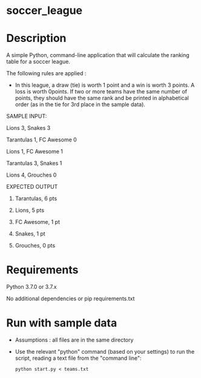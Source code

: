 # soccer_league

# Description

A simple Python, command-line application that will calculate the ranking table for a soccer league.

The following rules are applied : 

- In this league, a draw (tie) is worth 1 point and a win is worth 3 points. A loss is worth 0points. 
If two or more teams have the same number of points, they should have the same
rank and be printed in alphabetical order (as in the tie for 3rd place in the sample
data).

SAMPLE INPUT:

Lions 3, Snakes 3

Tarantulas 1, FC Awesome 0

Lions 1, FC Awesome 1

Tarantulas 3, Snakes 1

Lions 4, Grouches 0

EXPECTED OUTPUT

1. Tarantulas, 6 pts

2. Lions, 5 pts

3. FC Awesome, 1 pt

3. Snakes, 1 pt

5. Grouches, 0 pts


# Requirements

Python 3.7.0 or 3.7.x

No additional dependencies or pip requirements.txt

# Run with sample data

- Assumptions : all files are in the same directory

- Use the relevant "python" command (based on your settings) to run the script, reading a text file from the "command line":

  ```
  python start.py < teams.txt
  
  ```

